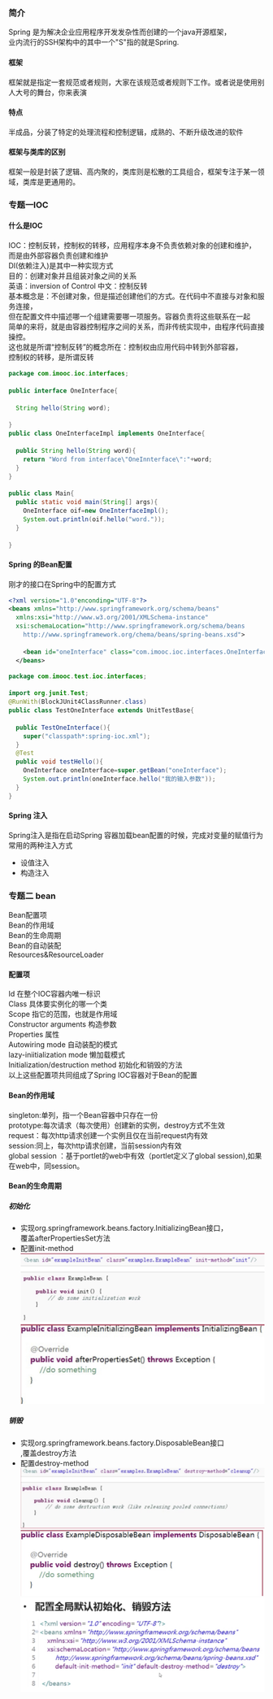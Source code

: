 ### 简介
Spring 是为解决企业应用程序开发发杂性而创建的一个java开源框架，<br>
业内流行的SSH架构中的其中一个"S"指的就是Spring.
#### 框架
框架就是指定一套规范或者规则，大家在该规范或者规则下工作。或者说是使用别人大号的舞台，你来表演
#### 特点
半成品，分装了特定的处理流程和控制逻辑，成熟的、不断升级改进的软件
#### 框架与类库的区别
框架一般是封装了逻辑、高内聚的，类库则是松散的工具组合，框架专注于某一领域，类库是更通用的。
### 专题一IOC
#### 什么是IOC
IOC：控制反转，控制权的转移，应用程序本身不负责依赖对象的创建和维护，<br>
而是由外部容器负责创建和维护<br>
DI(依赖注入)是其中一种实现方式<br>
目的：创建对象并且组装对象之间的关系<br>
英语：inversion of Control 中文：控制反转<br>
基本概念是：不创建对象，但是描述创建他们的方式。在代码中不直接与对象和服务连接，<br>
但在配置文件中描述哪一个组建需要哪一项服务。容器负责将这些联系在一起<br>
简单的来将，就是由容器控制程序之间的关系，而非传统实现中，由程序代码直接操控。<br>
这也就是所谓“控制反转”的概念所在：控制权由应用代码中转到外部容器，<br>
控制权的转移，是所谓反转<br>
```java
package com.imooc.ioc.interfaces;

public interface OneInterface{

  String hello(String word);

}
public class OneInterfaceImpl implements OneInterface{

  public String hello(String word){
    return "Word from interface\"OneInnterface\":"+word;
  }
}

public class Main{
  public static void main(String[] args){
    OneInterface oif=new OneInterfaceImpl();
    System.out.println(oif.hello("word."));
  }

}
```
#### Spring 的Bean配置

刚才的接口在Spring中的配置方式<br>
``` xml
<?xml version="1.0"enconding="UTF-8"?>
<beans xmlns="http://www.springframework.org/schema/beans"
  xmlns:xsi="http://www.w3.org/2001/XMLSchema-instance"
  xsi:schemaLocation="http://www.springframework.org/schema/beans
    http://www.springframework.org/chema/beans/spring-beans.xsd">

    <bean id="oneInterface" class="com.imooc.ioc.interfaces.OneInterfaceImpl"></bean>
  </beans>
```
``` java
package com.imooc.test.ioc.interfaces;

import org.junit.Test;
@RunWith(BlockJUnit4ClassRunner.class)
public class TestOneInterface extends UnitTestBase{

  public TestOneInterface(){
    super("classpath*:spring-ioc.xml");
  }
  @Test
  public void testHello(){
    OneInterface oneInterface=super.getBean("oneInterface");
    System.out.println(oneInterface.hello("我的输入参数"));
  }
}
```
#### Spring 注入
Spring注入是指在启动Spring 容器加载bean配置的时候，完成对变量的赋值行为<br>
常用的两种注入方式<br>
- 设值注入<br>
- 构造注入<br>

### 专题二 bean
Bean配置项<br>
Bean的作用域<br>
Bean的生命周期<br>
Bean的自动装配<br>
Resources&ResourceLoader<br>
#### 配置项
Id  在整个IOC容器内唯一标识<br>
Class 具体要实例化的哪一个类<br>
Scope 指它的范围，也就是作用域<br>
Constructor arguments   构造参数 <br>
Properties   属性<br>
Autowiring mode  自动装配的模式<br>
lazy-iniitialization mode 懒加载模式<br>
Initialization/destruction method 初始化和销毁的方法<br>
以上这些配置项共同组成了Spring IOC容器对于Bean的配置<br>
#### Bean的作用域
singleton:单列，指一个Bean容器中只存在一份<br>
prototype:每次请求（每次使用）创建新的实例，destroy方式不生效<br>
request：每次http请求创建一个实例且仅在当前request内有效<br>
session:同上，每次http请求创建，当前session内有效<br>
global session ：基于portlet的web中有效（portlet定义了global session),如果在web中，同session。<br>
#### Bean的生命周期
##### 初始化
- 实现org.springframework.beans.factory.InitializingBean接口，<br>
覆盖afterPropertiesSet方法<br>
- 配置init-method<br>
![bb](assets/markdown-img-paste-20180310213021789.png)
![cc](assets/markdown-img-paste-20180310213426440.png)
##### 销毁
- 实现org.springframework.beans.factory.DisposableBean接口<br>
,覆盖destroy方法<br>
- 配置destroy-method<br>
![dd](assets/markdown-img-paste-20180310213847992.png)
![ee](assets/markdown-img-paste-20180310213859654.png)
![ff](assets/markdown-img-paste-20180310214014461.png)
